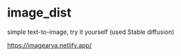 # image_dist



simple text-to-image, try it yourself (used Stable diffusion)

https://imagearya.netlify.app/
